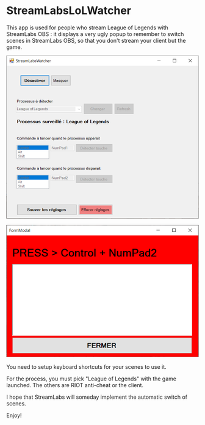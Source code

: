 # StreamLabsLoLWatcher

This app is used for people who stream League of Legends with StreamLabs OBS : it displays a very ugly popup to remember to switch scenes in StreamLabs OBS, so that you don't stream your client but the game.

![ui](https://github.com/HowTommy/StreamLabsLoLWatcher/blob/main/1.png?raw=true)

![ui2](https://github.com/HowTommy/StreamLabsLoLWatcher/blob/main/2.png?raw=true)

You need to setup keyboard shortcuts for your scenes to use it.

For the process, you must pick "League of Legends" with the game launched. The others are RIOT anti-cheat or the client.

I hope that StreamLabs will someday implement the automatic switch of scenes.

Enjoy!
